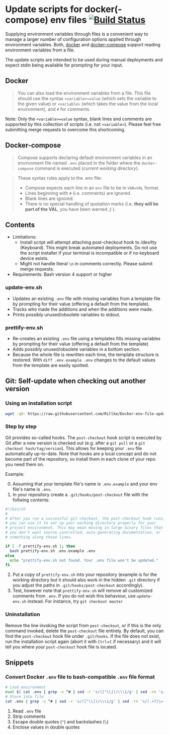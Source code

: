 # Update scripts for docker(-compose) env files [![Build Status](https://travis-ci.org/Rillke/Docker-env-file-update.svg?branch=master)](https://travis-ci.org/Rillke/Docker-env-file-update)

Supplying environment variables through files is a convenient way to manage a larger number of configuration options applied through environment variables. Both, [docker](https://docs.docker.com/engine/reference/commandline/run/#set-environment-variables--e-env-env-file) and [docker-compose](https://docs.docker.com/compose/env-file/) support reading environment variables from a file.

The update scripts are intended to be used during manual deployments and expect stdin being available for prompting for your input.

## Docker

> You can also load the environment variables from a file.
> This file should use the syntax `<variable>=value` (which
> sets the variable to the given value) or `<variable>`
> (which takes the value from the local environment),
> and `#` for comments.

Note: Only the `<variable>=value` syntax, blank lines and comments are supported by this collection of scripts (i.e. not `<variable>`). Please feel free submitting merge requests to overcome this shortcoming.

## Docker-compose

> Compose supports declaring default environment variables
> in an environment file named `.env` placed in the folder
> where the `docker-compose` command is executed (*current
> working directory*).

> These syntax rules apply to the .env file:
>
> - Compose expects each line in an `env` file to be in `VAR=VAL` format.
> - Lines beginning with `#` (i.e. comments) are ignored.
> - Blank lines are ignored.
> - There is no special handling of quotation marks (i.e. **they will be part of the VAL**, you have been warned ;) ).

## Contents

- Limitations:
    - Install script will attempt attaching post-checkout hook to /dev/tty (Keyboard). This might break automated deployments. Do not use the script installer if your terminal is incompatible or if no keyboard device exists.
    - Might not handle literal `\n` in comments correctly. Please submit merge requests.
- Requirements: Bash version 4 support or higher

### update-env.sh

- Updates an existing `.env` file with missing variables from a template file by prompting for their value (offering a default from the template).
- Tracks who made the additions and when the additions were made.
- Prints possibly unused/obsolete variables to stdout.

### prettify-env.sh

- Re-creates an existing `.env` file using a templates fills missing variables by prompting for their value (offering a default from the template)
- Adds possibly unused/obsolete variables in a bottom section.
- Because the whole file is rewritten each time, the template structure is restored. With `diff .env.example .env` changes to the default values from the template are easily spotted.

## Git: Self-update when checking out another version

### Using an installation script
```sh
wget -qO- https://raw.githubusercontent.com/Rillke/Docker-env-file-update/master/install.sh | bash
```

### Step by step

Git provides so-called hooks. The `post-checkout` hook script is executed by Git after a new version is checked out (e.g. after a `git pull` or a `git checkout hash/tag/version`). This allows for keeping your `.env` file automatically up-to-date. Note that hooks are a local concept and do not become part of the repository, so install them in each clone of your repo you need them on.

Example:

0. Assuming that your template file's name is `.env.example` and your env file's name is `.env`.
1. In your repository create a `.git/hooks/post-checkout` file with the follwing contents:

```sh
#!/bin/sh
#
# After you run a successful git checkout, the post-checkout hook runs;
# you can use it to set up your working directory properly for your
# project environment. This may mean moving in large binary files that
# you don’t want source controlled, auto-generating documentation, or
# something along those lines.

if [ -f prettify-env.sh ]; then
  bash prettify-env.sh .env.example .env
else
  echo "prettify-env.sh not found. Your .env file won't be updated."
fi
```

2. Put a copy of `prettify-env.sh` into your repository (example is for the working directory but it should also work in the hidden `.git` directory if you adjust the paths in `.git/hooks/post-checkout` accordingly).
3. Test, however note that `prettify-env.sh` will remove all customized comments from `.env`. If you do not wish this behaviour, use `update-env.sh` instead. For instance, try `git checkout master`

### Uninstallation

Remove the line invoking the script from `post-checkout`, or if this is the only command invoked, delete the `post-checkout` file entirely. By default, you can find the `post-checkout` hook file under `.git/hooks`. If the file does not exist, run the installation script again (abort it with `Ctrl`+`C` if necessary) and it will tell you where your `post-checkout` hook file is located.

## Snippets

### Convert Docker `.env` file to bash-compatible `.env` file format

```sh
# Load environment
eval $( cat .env | grep -v ^# | sed -r 's/(["\\])/\\\1/g' | sed -rn 's/(.+?)\=(.+)/\1="\2"/p' )
# Store into file
cat .env | grep -v ^# | sed -r 's/(["\\])/\\\1/g' | sed -rn 's/(.+?)\=(.+)/\1="\2"/p' > .bash.env
```

1. Read `.env` file
2. Strip comments
3. Escape double quotes (`"`) and backslashes (`\`)
4. Enclose values in double quotes
